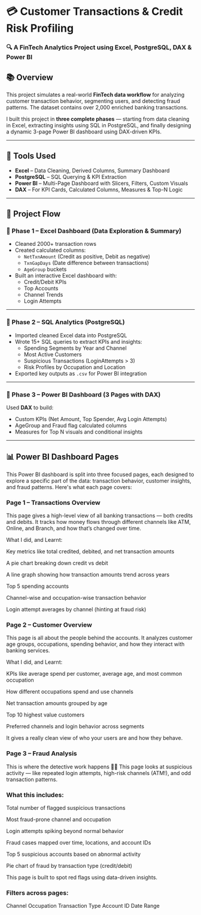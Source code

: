 # 💳 Customer Transactions & Credit Risk Profiling  
### 🔍 A FinTech Analytics Project using Excel, PostgreSQL, DAX & Power BI  


## 📚 Overview

This project simulates a real-world **FinTech data workflow** for analyzing customer transaction behavior, segmenting users, and detecting fraud patterns. The dataset contains over 2,000 enriched banking transactions.

I built this project in **three complete phases** — starting from data cleaning in Excel, extracting insights using SQL in PostgreSQL, and finally designing a dynamic 3-page Power BI dashboard using DAX-driven KPIs.

---

## 🚀 Tools Used

- **Excel** – Data Cleaning, Derived Columns, Summary Dashboard  
- **PostgreSQL** – SQL Querying & KPI Extraction  
- **Power BI** – Multi-Page Dashboard with Slicers, Filters, Custom Visuals  
- **DAX** – For KPI Cards, Calculated Columns, Measures & Top-N Logic  


---

## 🧠 Project Flow
### 📍 Phase 1 – Excel Dashboard (Data Exploration & Summary)

- Cleaned 2000+ transaction rows
- Created calculated columns:
  - `NetTxnAmount` (Credit as positive, Debit as negative)
  - `TxnGapDays` (Date difference between transactions)
  - `AgeGroup` buckets
- Built an interactive Excel dashboard with:
  - Credit/Debit KPIs
  - Top Accounts
  - Channel Trends
  - Login Attempts

---

### 📍 Phase 2 – SQL Analytics (PostgreSQL)

- Imported cleaned Excel data into PostgreSQL
- Wrote 15+ SQL queries to extract KPIs and insights:
  - Spending Segments by Year and Channel
  - Most Active Customers
  - Suspicious Transactions (LoginAttempts > 3)
  - Risk Profiles by Occupation and Location
- Exported key outputs as `.csv` for Power BI integration

---

### 📍 Phase 3 – Power BI Dashboard (3 Pages with DAX)
Used **DAX** to build:
- Custom KPIs (Net Amount, Top Spender, Avg Login Attempts)
- AgeGroup and Fraud flag calculated columns
- Measures for Top N visuals and conditional insights

---

## 📊 Power BI Dashboard Pages

This Power BI dashboard is split into three focused pages, each designed to explore a specific part of the data: transaction behavior, customer insights, and fraud patterns. Here's what each page covers:

### Page 1 – Transactions Overview
This page gives a high-level view of all banking transactions — both credits and debits. It tracks how money flows through different channels like ATM, Online, and Branch, and how that’s changed over time.

What I did, and Learnt:

Key metrics like total credited, debited, and net transaction amounts

A pie chart breaking down credit vs debit

A line graph showing how transaction amounts trend across years

Top 5 spending accounts

Channel-wise and occupation-wise transaction behavior

Login attempt averages by channel (hinting at fraud risk)

### Page 2 – Customer Overview
This page is all about the people behind the accounts. It analyzes customer age groups, occupations, spending behavior, and how they interact with banking services.

What I did, and Learnt:


KPIs like average spend per customer, average age, and most common occupation

How different occupations spend and use channels

Net transaction amounts grouped by age

Top 10 highest value customers

Preferred channels and login behavior across segments

It gives a really clean view of who your users are and how they behave.

### Page 3 – Fraud Analysis
This is where the detective work happens 🕵️‍♀️
This page looks at suspicious activity — like repeated login attempts, high-risk channels (ATM!), and odd transaction patterns.

### What this includes:

Total number of flagged suspicious transactions

Most fraud-prone channel and occupation

Login attempts spiking beyond normal behavior

Fraud cases mapped over time, locations, and account IDs

Top 5 suspicious accounts based on abnormal activity

Pie chart of fraud by transaction type (credit/debit)

This page is built to spot red flags using data-driven insights.

### Filters across pages:
Channel
Occupation
Transaction Type
Account ID
Date Range
